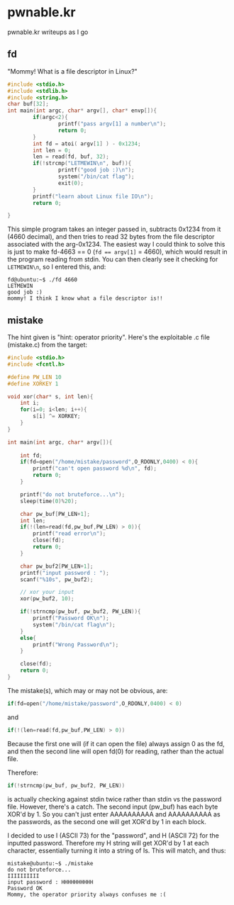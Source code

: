 # pwnable.kr
pwnable.kr writeups as I go

## fd
"Mommy! What is a file descriptor in Linux?" 
```c
#include <stdio.h>
#include <stdlib.h>
#include <string.h>
char buf[32];
int main(int argc, char* argv[], char* envp[]){
        if(argc<2){
                printf("pass argv[1] a number\n");
                return 0;
        }
        int fd = atoi( argv[1] ) - 0x1234;
        int len = 0;
        len = read(fd, buf, 32);
        if(!strcmp("LETMEWIN\n", buf)){
                printf("good job :)\n");
                system("/bin/cat flag");
                exit(0);
        }
        printf("learn about Linux file IO\n");
        return 0;

}
```

This simple program takes an integer passed in, subtracts 0x1234 from it (4660 decimal), and then tries to read 32 bytes from the file descriptor associated with the arg-0x1234. The easiest way I could think to solve this is just to make fd-4663 == 0 (`fd == argv[1]` = 4660), which would result in the program reading from stdin. You can then clearly see it checking for `LETMEWIN\n`, so I entered this, and: 

```shell
fd@ubuntu:~$ ./fd 4660
LETMEWIN
good job :)
mommy! I think I know what a file descriptor is!!

```

## mistake
The hint given is "hint: operator priority". Here's the exploitable .c file (mistake.c) from the target:

```c
#include <stdio.h>
#include <fcntl.h>

#define PW_LEN 10
#define XORKEY 1

void xor(char* s, int len){
	int i;
	for(i=0; i<len; i++){
		s[i] ^= XORKEY;
	}
}

int main(int argc, char* argv[]){
	
	int fd;
	if(fd=open("/home/mistake/password",O_RDONLY,0400) < 0){
		printf("can't open password %d\n", fd);
		return 0;
	}

	printf("do not bruteforce...\n");
	sleep(time(0)%20);

	char pw_buf[PW_LEN+1];
	int len;
	if(!(len=read(fd,pw_buf,PW_LEN) > 0)){
		printf("read error\n");
		close(fd);
		return 0;		
	}

	char pw_buf2[PW_LEN+1];
	printf("input password : ");
	scanf("%10s", pw_buf2);

	// xor your input
	xor(pw_buf2, 10);

	if(!strncmp(pw_buf, pw_buf2, PW_LEN)){
		printf("Password OK\n");
		system("/bin/cat flag\n");
	}
	else{
		printf("Wrong Password\n");
	}

	close(fd);
	return 0;
}
```

The mistake(s), which may or may not be obvious, are:
```c 
if(fd=open("/home/mistake/password",O_RDONLY,0400) < 0)
``` 
and
```c 
if(!(len=read(fd,pw_buf,PW_LEN) > 0))
```

Because the first one will (if it can open the file) always assign 0 as the fd, and then the second line will open fd(0) for reading, rather than the actual file. 

Therefore:
```c 
if(!strncmp(pw_buf, pw_buf2, PW_LEN))
```
is actually checking against stdin twice rather than stdin vs the password file. However, there's a catch.
The second input (pw_buf) has each byte XOR'd by 1. So you can't just enter AAAAAAAAAA and AAAAAAAAAA as the passwords, as the second one will get XOR'd by 1 in each block.

I decided to use I (ASCII 73) for the "password", and H (ASCII 72) for the inputted password. Therefore my H string will get XOR'd by 1 at each character, essentially turning it into a string of Is. This will match, and thus:

```
mistake@ubuntu:~$ ./mistake
do not bruteforce...
IIIIIIIIII
input password : HHHHHHHHHH
Password OK
Mommy, the operator priority always confuses me :(
```



